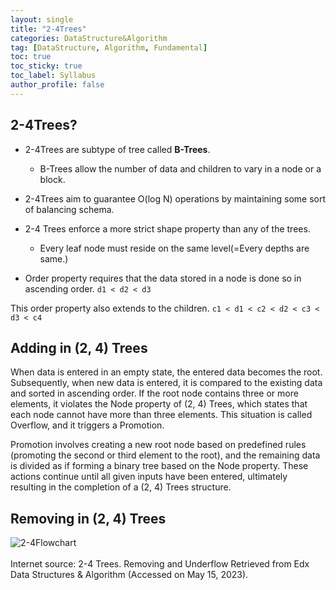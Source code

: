 ```yaml
---
layout: single
title: "2-4Trees"
categories: DataStructure&Algorithm
tag: [DataStructure, Algorithm, Fundamental]
toc: true
toc_sticky: true
toc_label: Syllabus
author_profile: false
---
```


## 2-4Trees?

- 2-4Trees are subtype of tree called **B-Trees**.
  - B-Trees allow the number of data and children to vary in a node or a block.
- 2-4Trees aim to guarantee O(log N) operations by maintaining some sort of balancing schema.

- 2-4 Trees enforce a more strict shape property than any of the trees.

  - Every leaf node must reside on the same level(=Every depths are same.)

- Order property requires that the data stored in a node is done so in ascending order.
  `d1 < d2 < d3`

This order property also extends to the children.
`c1 < d1 < c2 < d2 < c3 < d3 < c4`

## Adding in (2, 4) Trees

When data is entered in an empty state, the entered data becomes the root. Subsequently, when new data is entered, it is compared to the existing data and sorted in ascending order. If the root node contains three or more elements, it violates the Node property of (2, 4) Trees, which states that each node cannot have more than three elements. This situation is called Overflow, and it triggers a Promotion.

Promotion involves creating a new root node based on predefined rules (promoting the second or third element to the root), and the remaining data is divided as if forming a binary tree based on the Node property. These actions continue until all given inputs have been entered, ultimately resulting in the completion of a (2, 4) Trees structure.

## Removing in (2, 4) Trees

![2-4Flowchart](https://github.com/ChanyoungPark88/ChanyoungPark88.github.io/assets/62587746/294fbece-0478-4efb-91fc-f5c237cca863)<br><br>
Internet source: 2-4 Trees. Removing and Underflow Retrieved from Edx Data Structures & Algorithm (Accessed on May 15, 2023).<br><br>